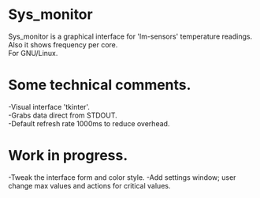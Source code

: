 # Sys_monitor

Sys_monitor is a graphical interface for 'lm-sensors' temperature readings.  
Also it shows frequency per core.  
For GNU/Linux.

# Some technical comments.

-Visual interface 'tkinter'.  
-Grabs data direct from STDOUT.  
-Default refresh rate 1000ms to reduce overhead.    

# Work in progress.

-Tweak the interface form and color style.
-Add settings window; user change max values and actions for critical values.


